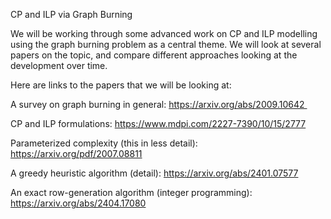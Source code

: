 CP and ILP via Graph Burning

We will be working through some advanced work on CP and ILP modelling using the graph burning problem as a central theme.  We will look at several papers on the topic, and compare different approaches looking at the development over time.  

Here are links to the papers that we will be looking at:

A survey on graph burning in general: https://arxiv.org/abs/2009.10642 

CP and ILP formulations:
https://www.mdpi.com/2227-7390/10/15/2777

Parameterized complexity (this in less detail):
https://arxiv.org/pdf/2007.08811

A greedy heuristic algorithm (detail):
https://arxiv.org/abs/2401.07577

An exact row-generation algorithm (integer programming): https://arxiv.org/abs/2404.17080

